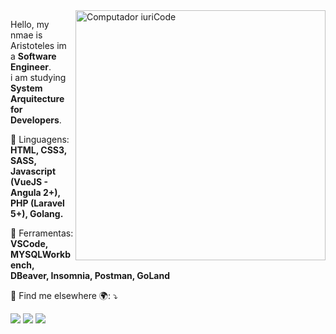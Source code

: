 <img src="https://raw.githubusercontent.com/MicaelliMedeiros/micaellimedeiros/master/image/computer-illustration.png" min-width="400px" max-width="400px" width="400px" align="right" alt="Computador iuriCode">

<p align="left"> 
  Hello, my nmae is Aristoteles im a <strong>Software Engineer</strong>.<br>
  i am studying <strong>System Arquitecture for Developers</strong>.
</p>

<p align="left">
  🦄 Linguagens: <strong>HTML, CSS3, SASS, Javascript (VueJS - Angula 2+), PHP (Laravel 5+), Golang.</strong>
</p>

<p align="left">
  💼 Ferramentas: <strong>VSCode, MYSQLWorkbench, DBeaver, Insomnia, Postman, GoLand</strong>
</p>

<p align="left">
  💌 Find me elsewhere 🌍: ⤵️
</p>

<p align="left">
  <a href="https://www.linkedin.com/in/arikardnoir" alt="Linkedin">
  <img src="https://img.shields.io/badge/-Linkedin-0e76a8?style=flat-square&logo=Linkedin&logoColor=white&link=LINK-DO-SEU-LINKEDIN" /></a>

  <a href="https://www.facebook.com/ARIKARDNOIR/" alt="Facebook">
  <img src="https://img.shields.io/badge/-Facebook-3b5998?style=flat-square&labelColor=3b5998&logo=facebook&logoColor=white&link=LINK-DO-SEU-FACEBOOK"/></a>

  <a href="https://instagram.com/arikardnoir" alt="Instagram">
  <img src="https://img.shields.io/badge/-Instagram-DF0174?style=flat-square&labelColor=DF0174&logo=instagram&logoColor=white&link=LINK-DO-SEU-INSTAGRAM"/></a>
</p>  

